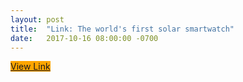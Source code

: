 ```yaml
---
layout: post
title:  "Link: The world's first solar smartwatch"
date:   2017-10-16 08:00:00 -0700
---
```


<p style="text-align: center">

<a target="_blank" href="https://www.kickstarter.com/projects/lunarsmartwatch/lunar-the-worlds-first-solar-powered-smartwatch?ref=producthunt" 
              onclick="ga('send', 'event', 'great-link', 'clicked', 'exit');"
              class="btn btn-amazon" 
style="background-color: orange" >View Link</a>

</p>